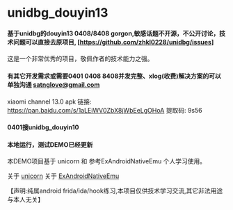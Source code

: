 # unidbg_douyin13

#### 基于unidbg的douyin13 0408/8408 gorgon,敏感话题不开源，不公开讨论，技术问题可以直接去原项目, [https://github.com/zhkl0228/unidbg/issues] 
这是一个非常优秀的项目，敬佩作者的技术能力之强。


#### 有其它开发需求或需要0401 0408 8408并发完整、xlog(收费)解决方案的可以单独沟通 satnglove@gmail.com
xiaomi channel 13.0 apk  链接: https://pan.baidu.com/s/1aLEiWV0ZbX8jWbEeLgOHoA 提取码: 9s56 

#### 0401搜unidbg_douyin10

#### 本地运行，测试DEMO已经更新 


本DEMO项目基于 unicorn 和 参考ExAndroidNativeEmu 个人学习使用。

关于 [unicorn](https://github.com/zhkl0228/unicorn) 
关于 [ExAndroidNativeEmu](https://github.com/maiyao1988/ExAndroidNativeEmu)

【声明:纯属android frida/ida/hook练习,本项目仅供技术学习交流,其它非法用途与本人无关】
